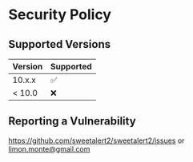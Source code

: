 # Security Policy

## Supported Versions

| Version  | Supported          |
| -------- | ------------------ |
| 10.x.x   | :white_check_mark: |
| < 10.0   | :x:                |

## Reporting a Vulnerability

https://github.com/sweetalert2/sweetalert2/issues or limon.monte@gmail.com
